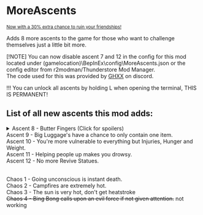 # MoreAscents
<sub>[Now with a 30% extra chance to ruin your friendships!](https://medal.tv/games/peak/clips/kyP7Mxifu7TizEtzi?invite=cr-MSxPdEosMTkwNTA5NDMy)</sub>

Adds 8 more ascents to the game for those who want to challenge themselves just a little bit more.

[!NOTE]
You can now disable ascent 7 and 12 in the config for this mod located under (gamelocation)\BepInEx\config\MoreAscents.json or the config editor from r2modman/Thunderstore Mod Manager. <br>
The code used for this was provided by [GHXX](https://github.com/GHXX) on discord.

!!! You can unlock all ascents by holding L when opening the terminal, THIS IS PERMANENT!

## List of all new ascents this mod adds:
<details>
  <summary>Ascent 8 - Butter Fingers (Click for spoilers)</summary>

  Makes you drop every item upon any fall damage, _including your backpack_
</details>
Ascent 9 - Big Luggage's have a chance to only contain one item.<br>
Ascent 10 - You're more vulnerable to everything but Injuries, Hunger and Weight.<br>
Ascent 11 - Helping people up makes you drowsy.<br>
Ascent 12 - No more Revive Statues.<br><br>

Chaos 1 - Going unconscious is instant death.<br>
Chaos 2 - Campfires are extremely hot.<br>
Chaos 3 - The sun is very hot, don't get heatstroke<br>
~~Chaos 4 - Bing Bong calls upon an evil force if not given attention.~~ not working<br>
